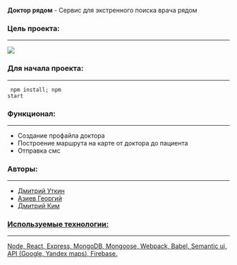 <b>Доктор рядом</b> - Сервис для экстренного поиска врача рядом

<b><h3>Цель проекта:</h3><hr></hr></b>
<img src="https://a.radikal.ru/a31/1906/bc/49fdc2ebc7b7.jpg"></img>


<b><h3>Для начала проекта:</h3><hr></hr></b>
<code>
 npm install;
 npm start
</code>

<b><h3>Функционал:</h3><hr></hr></b>
<ul>
 <li>Cоздание профайла доктора</li>
 <li>Построение маршрута на карте от доктора до пациента</li>
 <li>Отправка смс</li>
</ul>

<b><h3>Авторы:</h3><hr></hr></b>
<ul>
 <li><a href="https://github.com/Dmitryure">Дмитрий Уткин</li>
 <li><a href="https://github.com/GeorgeAzz">Азиев Георгий</li>
 <li><a href="https://github.com/Dmitrykim94">Дмитрий Ким</li>
</ul>

<b><h3>Используемые технологии:</h3><hr></hr></b>
Node, React, Express, MongoDB, Mongoose, Webpack, Babel, Semantic ui, API (Google, Yandex maps), Firebase.
